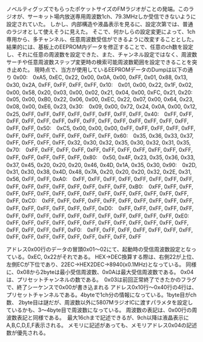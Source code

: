 ノベルティグッズでもらったポケットサイズのFMラジオがことの発端。このラジオが、サーキット場内放送専用周波数1ch、79.3MHzしか受信できないように設定されていた。
しかし、内部構造や液晶表示を見るに、設定次第では、普通のラジオとして使えそうに見えた。
そこで、何かしらの設定変更によって、1ch専用から、多チャンネル、任意周波数受信ができるように改変することとした。
結果的には、基板上のEEPROM内データを修正することで、任意のch数を設定し、それに任意の周波数を設定できた、また、チャンネル設定ではなく、周波数サーチや任意周波数ステップ変更時の検索可能周波数範囲を設定できることを突き止めた。
現時点で、当方が使用しているEEPROMデータのDumpは以下の通り
  0x00:　0xA5, 0xEC, 0x22, 0x00, 0x0A, 0x00, 0xFF, 0x01, 0x88, 0x13, 0x30, 0x2A, 0xFF, 0xFF, 0xFF, 0xFF,
  0x10:　0x01, 0x00, 0x22, 0x1F, 0x02, 0x00, 0x58, 0x20, 0x03, 0x00, 0x02, 0x21, 0x04, 0x00, 0xFC, 0x21,
  0x20:　0x05, 0x00, 0xB0, 0x22, 0x06, 0x00, 0xEC, 0x22, 0x07, 0x00, 0x64, 0x23, 0x08, 0x00, 0xE6, 0x23,
  0x30:　0x09, 0x00, 0x72, 0x24, 0x0A, 0x00, 0x12, 0x25, 0xFF, 0xFF, 0xFF, 0xFF, 0xFF, 0xFF, 0xFF, 0xFF,
  0x40:　0xFF, 0xFF, 0xFF, 0xFF, 0xFF, 0xFF, 0xFF, 0xFF, 0xFF, 0xFF, 0xFF, 0xFF, 0xFF, 0xFF, 0xFF, 0xFF,
  0x50:　0xC5, 0x00, 0x00, 0x00, 0xFF, 0xFF, 0xFF, 0xFF, 0xFF, 0xFF, 0xFF, 0xFF, 0xFF, 0xFF, 0xFF, 0xFF,
  0x60:　0x35, 0x36, 0x33, 0x37, 0xFF, 0xFF, 0xFF, 0xFF, 0x32, 0x30, 0x32, 0x35, 0x30, 0x32, 0x31, 0x35,
  0x70:　0xFF, 0xFF, 0xFF, 0xFF, 0xFF, 0xFF, 0xFF, 0xFF, 0xFF, 0xFF, 0xFF, 0xFF, 0xFF, 0xFF, 0xFF, 0xFF,
  0x80:　0x50, 0x4F, 0x23, 0x35, 0x36, 0x33, 0x37, 0x45, 0x20, 0x20, 0x20, 0x46, 0x4D, 0x1A, 0x35, 0x30,
  0x90:　0x2D, 0x31, 0x30, 0x38, 0x4D, 0x48, 0x7A, 0x20, 0x20, 0x20, 0x32, 0x2E, 0x31, 0x56, 0xFF, 0xFF,
  0xA0:　0xFF, 0xFF, 0xFF, 0xFF, 0xFF, 0xFF, 0xFF, 0xFF, 0xFF, 0xFF, 0xFF, 0xFF, 0xFF, 0xFF, 0xFF, 0xFF,
  0xB0:　0xFF, 0xFF, 0xFF, 0xFF, 0xFF, 0xFF, 0xFF, 0xFF, 0xFF, 0xFF, 0xFF, 0xFF, 0xFF, 0xFF, 0xFF, 0xFF,
  0xC0:　0xFF, 0xFF, 0xFF, 0xFF, 0xFF, 0xFF, 0xFF, 0xFF, 0xFF, 0xFF, 0xFF, 0xFF, 0xFF, 0xFF, 0xFF, 0xFF,
  0xD0:　0xFF, 0xFF, 0xFF, 0xFF, 0xFF, 0xFF, 0xFF, 0xFF, 0xFF, 0xFF, 0xFF, 0xFF, 0xFF, 0xFF, 0xFF, 0xFF,
  0xE0:　0xFF, 0xFF, 0xFF, 0xFF, 0xFF, 0xFF, 0xFF, 0xFF, 0xFF, 0xFF, 0xFF, 0xFF, 0xFF, 0xFF, 0xFF, 0xFF,
  0xF0:　0xFF, 0xFF, 0xFF, 0xFF, 0xFF, 0xFF, 0xFF, 0xFF, 0xFF, 0xFF, 0xFF, 0xFF, 0xFF, 0xFF, 0xFF, 0xFF

アドレス0x00行のデータの冒頭0x01～02にて、起動時の受信周波数設定となっている。0xEC, 0x22がそれである。
HEX→DEC換算する際は、右側22が上位、左側ECが下位であり、22EC→HEX2DEC→8940(x0.1MHz)となっている。
同様に、0x08から2byteは最小受信周波数、0x0Aは最大受信周波数である。
0x04は、プリセットチャンネルの数である。　0x03は前回正常終了できたかのフラグで、終了シーケンスで0x00が書き込まれる
アドレス0x10行～0x40行の4行は、プリセットチャンネルである。4byteで1ch分の情報になっている。1byte目がch数、
2byte目は謎だが、周波数以外に5807MラジオICに渡すパラメタを設定しているかも、3～4byte目で周波数になっている。
周波数の表記は、0x00行の周波数表記と同様である。　最大16chまで記述できるが、9ch以降は液晶表示にA,B,C,D,E,F表示される。
メモリに記述があっても、メモリアドレス0x04の記述数が優先される。

